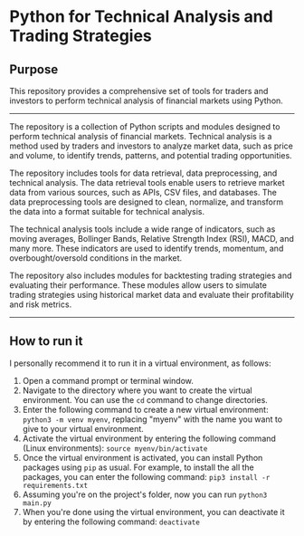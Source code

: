 # Python for Technical Analysis and Trading Strategies

## Purpose
This repository provides a comprehensive set of tools for traders and investors to perform technical analysis of financial markets using Python.

---

The repository is a collection of Python scripts and modules designed to perform technical analysis of financial markets. Technical analysis is a method used by traders and investors to analyze market data, such as price and volume, to identify trends, patterns, and potential trading opportunities.

The repository includes tools for data retrieval, data preprocessing, and technical analysis. The data retrieval tools enable users to retrieve market data from various sources, such as APIs, CSV files, and databases. The data preprocessing tools are designed to clean, normalize, and transform the data into a format suitable for technical analysis.

The technical analysis tools include a wide range of indicators, such as moving averages, Bollinger Bands, Relative Strength Index (RSI), MACD, and many more. These indicators are used to identify trends, momentum, and overbought/oversold conditions in the market.

The repository also includes modules for backtesting trading strategies and evaluating their performance. These modules allow users to simulate trading strategies using historical market data and evaluate their profitability and risk metrics.


---


## How to run it
I personally recommend it to run it in a virtual environment, as follows:
1. Open a command prompt or terminal window.
2. Navigate to the directory where you want to create the virtual environment. You can use the `cd` command to change directories.
3. Enter the following command to create a new virtual environment: `python3 -m venv myenv`, replacing "myenv" with the name you want to give to your virtual environment.
4. Activate the virtual environment by entering the following command (Linux environments): `source myenv/bin/activate`
5. Once the virtual environment is activated, you can install Python packages using `pip` as usual. For example, to install the all the packages, 
you can enter the following command: `pip3 install -r requirements.txt`
6. Assuming you're on the project's folder, now you can run `python3 main.py`
7. When you're done using the virtual environment, you can deactivate it by entering the following command: `deactivate`
